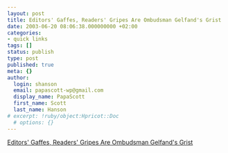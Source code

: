 ```yaml
---
layout: post
title: Editors' Gaffes, Readers' Gripes Are Ombudsman Gelfand's Grist
date: 2003-06-20 08:06:38.000000000 +02:00
categories:
- quick links
tags: []
status: publish
type: post
published: true
meta: {}
author:
  login: shanson
  email: papascott-wp@gmail.com
  display_name: PapaScott
  first_name: Scott
  last_name: Hanson
# excerpt: !ruby/object:Hpricot::Doc
  # options: {}
---
```

<p><a title="Ombudsman for StarTribune newspaper, where I once worked" href="http://online.wsj.com/article_email/0,,SB105572318666791000,00.html">Editors' Gaffes, Readers' Gripes Are Ombudsman Gelfand's Grist</a></p>
